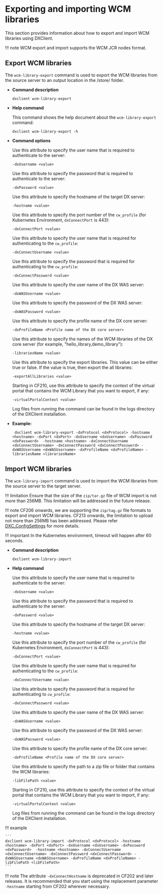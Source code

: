 # Exporting and importing WCM libraries

This section provides information about how to export and import WCM libraries using DXClient.

!!! note 
    WCM export and import supports the WCM JCR nodes format.

## Export WCM libraries

The `wcm-library-export` command is used to export the WCM libraries from the source server to an output location in the <working-directory>/store/ folder.

-   **Command description**

    ```
    dxclient wcm-library-export
    
    ```

-   **Help command**

    This command shows the help document about the `wcm-library-export` command:

    ```
    dxclient wcm-library-export -h
    ```

-   **Command options**

    Use this attribute to specify the user name that is required to authenticate to the server:

    ```
    -dxUsername <value>
    ```

    Use this attribute to specify the password that is required to authenticate to the server:

    ```
    -dxPassword <value>
    ```

    Use this attribute to specify the hostname of the target DX server:

    ```
    -hostname <value>
    ```

    Use this attribute to specify the port number of the `cw_profile` (for Kubernetes Environment, `dxConnectPort` is 443):

    ```
    -dxConnectPort <value>
    ```

    Use this attribute to specify the user name that is required for authenticating to the `cw_profile`:

    ```
    -dxConnectUsername <value>
    ```

    Use this attribute to specify the password that is required for authenticating to the `cw_profile`:

    ```
    -dxConnectPassword <value>
    ```

    Use this attribute to specify the user name of the DX WAS server:

    ```
    -dxWASUsername <value>
    ```

    Use this attribute to specify the password of the DX WAS server:

    ```
    -dxWASPassword <value>
    ```

    Use this attribute to specify the profile name of the DX core server:

    ```
    -dxProfileName <Profile name of the DX core server> 
    ```

    Use this attribute to specify the names of the WCM libraries of the DX core server (for example, "hello_library,demo_library"):

    ```
    -librariesName <value>
    ```

    Use this attribute to specify the export libraries. This value can be either true or false. If the value is true, then export the all libraries:

    ```
    -exportAllLibraries <value>
    ```

    Starting in CF210, use this attribute to specify the context of the virtual portal that contains the WCM Library that you want to export, if any:

    ```
    -virtualPortalContext <value>
    ```

    Log files from running the command can be found in the logs directory of the DXClient installation.

-   **Example:**

    ```
     dxclient wcm-library-export -dxProtocol <dxProtocol> -hostname <hostname> -dxPort <dxPort> -dxUsername <dxUsername> -dxPassword <dxPassword>  -hostname <hostname> -dxConnectUsername <dxConnectUsername> -dxConnectPassword <dxConnectPassword> -dxWASUsername <dxWASUsername> -dxProfileName <dxProfileName> -librariesName <librariesName> 
    ```


## Import WCM libraries

The `wcm-library-import` command is used to import the WCM libraries from the source server to the target server.

!!! limitation
    Ensure that the size of the `zip/tar.gz` file of WCM import is not more than 256MB. This limitation will be addressed in the future release.

!!! note
    CF206 onwards, we are supporting the `zip/tag.gz` file formats to export and import WCM libraries.
    CF213 onwards, the limitation to upload not more than 256MB has been addressed. Please refer [DXC_ConfigSettings](dxconnect.md#resource-environment-provider-property-for-dxconnect) for more details.

!!! important 
    In the Kubernetes environment, timeout will happen after 60 seconds.

-   **Command description**

    ```
    dxclient wcm-library-import
    ```

-   **Help command**

    Use this attribute to specify the user name that is required to authenticate to the server:

    ```
    -dxUsername <value> 
    ```

    Use this attribute to specify the password that is required to authenticate to the server:

    ```
    -dxPassword <value>
    ```

    Use this attribute to specify the hostname of the target DX server:

    ```
    -hostname <value>
    ```

    Use this attribute to specify the port number of the `cw_profile` (for Kubernetes Environment, `dxConnectPort` is 443):

    ```
    -dxConnectPort <value>
    ```

    Use this attribute to specify the user name that is required for authenticating to the `cw_profile`:

    ```
    -dxConnectUsername <value>
    ```

    Use this attribute to specify the password that is required for authenticating to `cw_profile`:

    ```
    -dxConnectPassword <value>
    ```

    Use this attribute to specify the user name of the DX WAS server:

    ```
    -dxWASUsername <value>
    ```

    Use this attribute to specify the password of the DX WAS server:

    ```
    -dxWASPassword <value>
    ```

    Use this attribute to specify the profile name of the DX core server:

    ```
    -dxProfileName <Profile name of the DX core server> 
    ```

    Use this attribute to specify the path to a zip file or folder that contains the WCM libraries:

    ```
    -libFilePath <value>
    ```

    Starting in CF210, use this attribute to specify the context of the virtual portal that contains the WCM Library that you want to import, if any:

    ```
    -virtualPortalContext <value>
    ```

    Log files from running the command can be found in the logs directory of the DXClient installation.

!!! example

    ```
    dxclient wcm-library-import -dxProtocol <dxProtocol> -hostname <hostname> -dxPort <dxPort> -dxUsername <dxUsername> -dxPassword <dxPassword>  -hostname <hostname> -dxConnectUsername <dxConnectUsername> -dxConnectPassword <dxConnectPassword> -dxWASUsername <dxWASUsername> -dxProfileName <dxProfileName> -libFilePath <libFilePath> 
    ```


!!! note 
    The attribute `-dxConnectHostname` is deprecated in CF202 and later releases. It is recommended that you start using the replacement parameter `-hostname` starting from CF202 wherever necessary.
